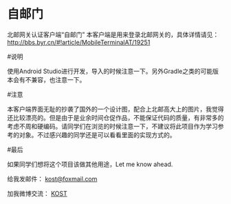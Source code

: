 # 自邮门
北邮网关认证客户端“自邮门”
本客户端是用来登录北邮网关的，具体详情请见：http://bbs.byr.cn/#!article/MobileTerminalAT/19251

#说明

使用Android Studio进行开发，导入的时候注意一下。另外Gradle之类的可能版本会有不兼容，也注意一下。


#注意

本客户端界面无耻的抄袭了国外的一个设计图，配合上北邮高大上的图片，我觉得还比较漂亮的。但是由于是业余时间仓促作品，不能保证代码的质量，有非常多的考虑不周和硬编码。请同学们在浏览的时候注意一下，不建议将此项目作为学习参考的对象。不过感兴趣的同学还是可以看看里面的实现方式的。

#最后

如果同学们想将这个项目该做其他用途，Let me know ahead.


给我发邮件： [kost@foxmail.com](mailto://kost@foxmail.com "给我发邮件")


加我微博交流： [KOST](http://weibo.com/1711178773 "微博")

